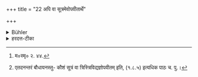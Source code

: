 +++
title = "22 अपि वा सूत्रमेवोपवीतार्थे"

+++

<details><summary>Bühler</summary>

22. Or he may use a cord only, slung over his left shoulder and passed under his right arm, instead of the garment.
</details>

<details><summary>हरदत्त-टीका</summary>

## सूत्रम्
अपि वा सूत्रमेवोपवीतार्थे ॥ २३ ॥  
### टिप्पनी
अपि वा सूत्रमेव सर्वेषामुपवीतकृत्ये भवति, न वास एवेति नियमः। तथा च मनुः—   
[^१] कार्पासमुपवीतं स्याद्विप्रस्योर्ध्ववृतं त्रिवृ'दिति[^२] ॥ २३ ॥  

[^१]: म०स्मृ० २. ४४.  

[^२]: एतदनन्तरं बौधायनस्तु- कौशं सूत्रं वा त्रिस्त्रिविद्यज्ञोपवीतम् इति, (१.८.५) इत्यधिक पाठः च. पु.।
</details>
